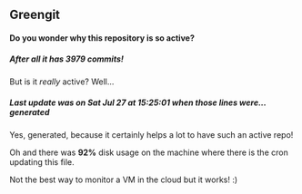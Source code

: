 ## Greengit

#### Do you wonder why this repository is so active?

##### After all it has 3979 commits!

But is it *really* active? Well...

##### Last update was on Sat Jul 27 at 15:25:01 when those lines were... generated

Yes, generated, because it certainly helps a lot to have such an active repo!

Oh and there was **92%** disk usage on the machine
where there is the cron updating this file.

Not the best way to monitor a VM in the cloud but it works! :)
